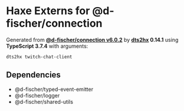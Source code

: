 # Haxe Externs for @d-fischer/connection

Generated from **[@d-fischer/connection v6.0.2](https://github.com/d-fischer/connection#readme)** by **[dts2hx](https://github.com/haxiomic/dts2hx) 0.14.1** using **TypeScript 3.7.4** with arguments:

	dts2hx twitch-chat-client

## Dependencies
- @d-fischer/typed-event-emitter
- @d-fischer/logger
- @d-fischer/shared-utils
